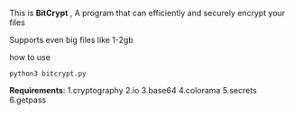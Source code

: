 This is **BitCrypt** , A program that can efficiently and securely encrypt your files 

Supports even big files like 1-2gb 

how to use

```python3 bitcrypt.py```

**Requirements**:
                 1.cryptography
                 2.io
                 3.base64
                 4.colorama
                 5.secrets
                 6.getpass
